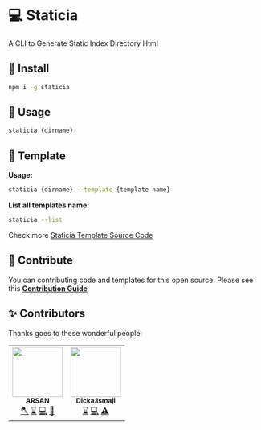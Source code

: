 
# 💻 Staticia
A CLI to Generate Static Index Directory Html

## 📀 Install
```sh
npm i -g staticia
```

## 👀 Usage
```sh
staticia {dirname}
```

## 📐 Template
**Usage:**
```sh
staticia {dirname} --template {template name}
```

**List all templates name:**
```sh
staticia --list
```

Check more [Staticia Template Source Code](https://github.com/arsandev/staticia/tree/master/builder/templates)

## 🤝 Contribute
You can contributing code and templates for this open source. Please see this **[Contribution Guide](https://github.com/arsandev/staticia/blob/master/CONTRIBUTE.md)**

## ✨ Contributors

Thanks goes to these wonderful people:

<!-- CONTRIBUTORS START -->
<table>
  <tr>
    <td align="center"><a href="https://arsan.dev"><img src="https://avatars3.githubusercontent.com/u/43356029?v=4" width="100px;" alt=""/><br /><sub><b>ARSAN</b></sub></a><br /><a href="https://github.com/arsandev/staticia/commits?author=arsandev" title="Build">🪓</a> <a href="https://github.com/arsandev/staticia/commits?author=arsandev" title="Maintenance">⌛</a> <a href="https://github.com/arsandev/staticia/commits?author=arsandev" title="Code">💻</a> <a href="https://github.com/arsandev/staticia/commits?author=arsandev" title="Template">📐</a></td>
    <td align="center"><a href="https://https://dicka88.netlify.com"><img src="https://avatars3.githubusercontent.com/u/50340947?v=4" width="100px;" alt=""/><br /><sub><b>Dicka Ismaji</b></sub></a><br /><a href="https://github.com/arsandev/staticia/commits?author=dicka88" title="Maintenance">⌛</a> <a href="https://github.com/arsandev/staticia/commits?author=dicka88" title="Code">💻</a> <a href="https://github.com/arsandev/staticia/commits?author=dicka88" title="Tests">⚠️</a></td>
  </tr>
</table>
<!-- CONTRIBUTORS END -->

